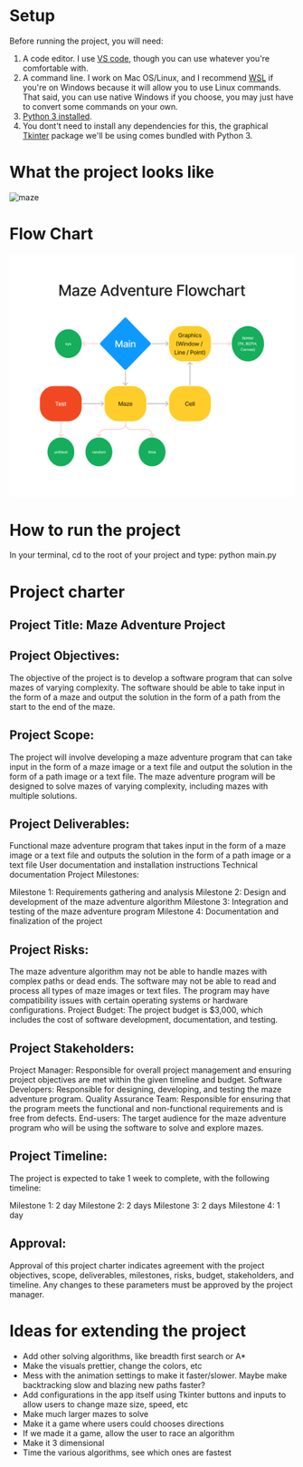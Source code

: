 # Setup

Before running the project, you will need:

1. A code editor. I use [VS code](https://code.visualstudio.com/), though you can use whatever you're comfortable with.
2. A command line. I work on Mac OS/Linux, and I recommend [WSL](https://docs.microsoft.com/en-us/windows/wsl/install) if you're on Windows because it will allow you to use Linux commands. That said, you can use native Windows if you choose, you may just have to convert some commands on your own.
3. [Python 3 installed](https://www.python.org/downloads/).
4. You dont't need to install any dependencies for this, the graphical [Tkinter](https://docs.python.org/3/library/tkinter.html) package we'll be using comes bundled with Python 3.

# What the project looks like

![maze](https://i.imgur.com/RehzDga.gif)

# Flow Chart

![maze](/image/Maze-Adventure-Flowchart.png)

# How to run the project

In your terminal, cd to the root of your project and type: python main.py

# Project charter

## Project Title: Maze Adventure Project

## Project Objectives:

The objective of the project is to develop a software program that can solve mazes of varying complexity. The software should be able to take input in the form of a maze and output the solution in the form of a path from the start to the end of the maze.

## Project Scope:

The project will involve developing a maze adventure program that can take input in the form of a maze image or a text file and output the solution in the form of a path image or a text file. The maze adventure program will be designed to solve mazes of varying complexity, including mazes with multiple solutions.

## Project Deliverables:

Functional maze adventure program that takes input in the form of a maze image or a text file and outputs the solution in the form of a path image or a text file
User documentation and installation instructions
Technical documentation
Project Milestones:

Milestone 1: Requirements gathering and analysis
Milestone 2: Design and development of the maze adventure algorithm
Milestone 3: Integration and testing of the maze adventure program
Milestone 4: Documentation and finalization of the project

## Project Risks:

The maze adventure algorithm may not be able to handle mazes with complex paths or dead ends.
The software may not be able to read and process all types of maze images or text files.
The program may have compatibility issues with certain operating systems or hardware configurations.
Project Budget:
The project budget is $3,000, which includes the cost of software development, documentation, and testing.

## Project Stakeholders:

Project Manager: Responsible for overall project management and ensuring project objectives are met within the given timeline and budget.
Software Developers: Responsible for designing, developing, and testing the maze adventure program.
Quality Assurance Team: Responsible for ensuring that the program meets the functional and non-functional requirements and is free from defects.
End-users: The target audience for the maze adventure program who will be using the software to solve and explore mazes.

## Project Timeline:

The project is expected to take 1 week to complete, with the following timeline:

Milestone 1: 2 day
Milestone 2: 2 days
Milestone 3: 2 days
Milestone 4: 1 day

## Approval:

Approval of this project charter indicates agreement with the project objectives, scope, deliverables, milestones, risks, budget, stakeholders, and timeline. Any changes to these parameters must be approved by the project manager.

# Ideas for extending the project

- Add other solving algorithms, like breadth first search or A\*
- Make the visuals prettier, change the colors, etc
- Mess with the animation settings to make it faster/slower. Maybe make backtracking slow and blazing new paths faster?
- Add configurations in the app itself using Tkinter buttons and inputs to allow users to change maze size, speed, etc
- Make much larger mazes to solve
- Make it a game where users could chooses directions
- If we made it a game, allow the user to race an algorithm
- Make it 3 dimensional
- Time the various algorithms, see which ones are fastest
